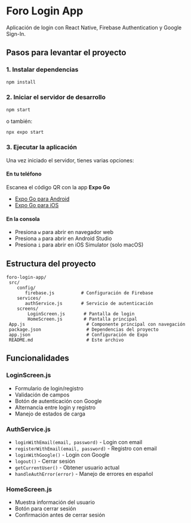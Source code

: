 ﻿#  Foro Login App

Aplicación de login con React Native, Firebase Authentication y Google Sign-In.

##  Pasos para levantar el proyecto

### 1. Instalar dependencias

```bash
npm install
```

### 2. Iniciar el servidor de desarrollo

```bash
npm start
```

o también:

```bash
npx expo start
```

### 3. Ejecutar la aplicación

Una vez iniciado el servidor, tienes varias opciones:

####  En tu teléfono
Escanea el código QR con la app **Expo Go**
- [Expo Go para Android](https://play.google.com/store/apps/details?id=host.exp.exponent)
- [Expo Go para iOS](https://apps.apple.com/app/expo-go/id982107779)

####  En la consola
- Presiona `w` para abrir en navegador web
- Presiona `a` para abrir en Android Studio
- Presiona `i` para abrir en iOS Simulator (solo macOS)

##  Estructura del proyecto

```
foro-login-app/
 src/
    config/
       firebase.js          # Configuración de Firebase
    services/
       authService.js       # Servicio de autenticación
    screens/
        LoginScreen.js       # Pantalla de login
        HomeScreen.js        # Pantalla principal
 App.js                       # Componente principal con navegación
 package.json                 # Dependencias del proyecto
 app.json                     # Configuración de Expo
 README.md                    # Este archivo
```

##  Funcionalidades

### LoginScreen.js
- Formulario de login/registro
- Validación de campos
- Botón de autenticación con Google
- Alternancia entre login y registro
- Manejo de estados de carga

### AuthService.js
- `loginWithEmail(email, password)` - Login con email
- `registerWithEmail(email, password)` - Registro con email
- `loginWithGoogle()` - Login con Google
- `logout()` - Cerrar sesión
- `getCurrentUser()` - Obtener usuario actual
- `handleAuthError(error)` - Manejo de errores en español

### HomeScreen.js
- Muestra información del usuario
- Botón para cerrar sesión
- Confirmación antes de cerrar sesión
